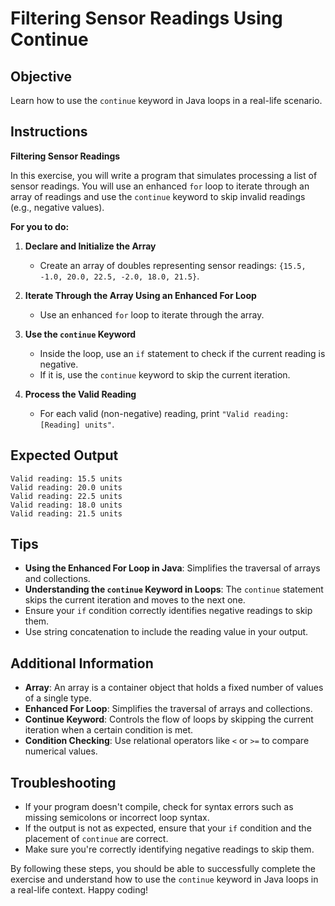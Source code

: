 # Filtering Sensor Readings Using Continue

## Objective
Learn how to use the `continue` keyword in Java loops in a real-life scenario.

## Instructions

**Filtering Sensor Readings**

In this exercise, you will write a program that simulates processing a list of sensor readings.
You will use an enhanced `for` loop to iterate through an array of readings and use the `continue`
keyword to skip invalid readings
(e.g., negative values).

**For you to do:**

1. **Declare and Initialize the Array**
   - Create an array of doubles representing sensor readings: `{15.5, -1.0, 20.0, 22.5, -2.0, 18.0, 21.5}`.

2. **Iterate Through the Array Using an Enhanced For Loop**
   - Use an enhanced `for` loop to iterate through the array.

3. **Use the `continue` Keyword**
   - Inside the loop, use an `if` statement to check if the current reading is negative.
   - If it is, use the `continue` keyword to skip the current iteration.

4. **Process the Valid Reading**
   - For each valid (non-negative) reading, print `"Valid reading: [Reading] units"`.

## Expected Output
```
Valid reading: 15.5 units
Valid reading: 20.0 units
Valid reading: 22.5 units
Valid reading: 18.0 units
Valid reading: 21.5 units
```

## Tips
- **Using the Enhanced For Loop in Java**: Simplifies the traversal of arrays and collections.
- **Understanding the `continue` Keyword in Loops**: The `continue` statement skips the current iteration and moves to the next one.
- Ensure your `if` condition correctly identifies negative readings to skip them.
- Use string concatenation to include the reading value in your output.

## Additional Information
- **Array**: An array is a container object that holds a fixed number of values of a single type.
- **Enhanced For Loop**: Simplifies the traversal of arrays and collections.
- **Continue Keyword**: Controls the flow of loops by skipping the current iteration when a certain condition is met.
- **Condition Checking**: Use relational operators like `<` or `>=` to compare numerical values.

## Troubleshooting
- If your program doesn't compile, check for syntax errors such as missing semicolons or incorrect loop syntax.
- If the output is not as expected, ensure that your `if` condition and the placement of `continue` are correct.
- Make sure you're correctly identifying negative readings to skip them.

By following these steps, you should be able to successfully complete the exercise and understand how to use the `continue` keyword in Java loops in a real-life context. Happy coding!
